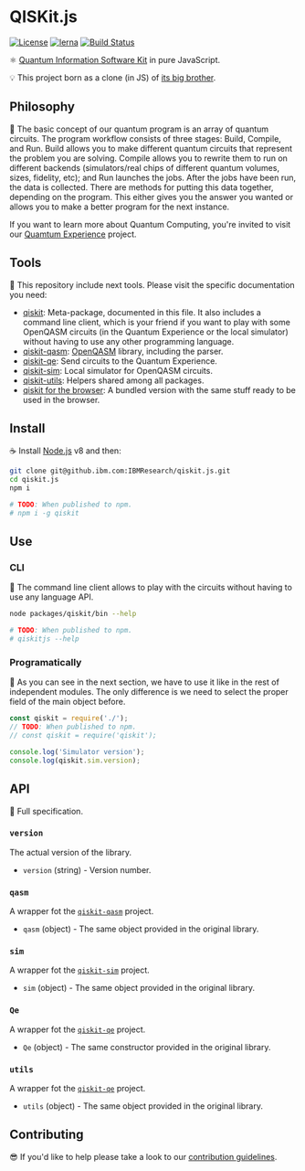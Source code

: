 # QISKit.js

[![License](https://img.shields.io/badge/License-Apache%202.0-blue.svg)](https://opensource.org/licenses/Apache-2.0)
[![lerna](https://img.shields.io/badge/maintained%20with-lerna-cc00ff.svg)](https://lernajs.io/)
[![Build Status](https://travis.ibm.com/IBMResearch/qiskit.js.svg?token=GMH4xFrA9iezVJKqw2zH&branch=master)](https://travis.ibm.com/IBMResearch/qiskit.js)

:atom_symbol: [Quantum Information Software Kit](https://developer.ibm.com/open/openprojects/qiskit) in pure JavaScript.

:bulb: This project born as a clone (in JS) of [its big brother](https://github.com/IBM/qisim.js-sdk-py).

## Philosophy

:orange_book: The basic concept of our quantum program is an array of quantum circuits. The program workflow consists of three stages: Build, Compile, and Run. Build allows you to make different quantum circuits that represent the problem you are solving. Compile allows you to rewrite them to run on different backends (simulators/real chips of different quantum volumes, sizes, fidelity, etc); and Run launches the jobs. After the jobs have been run, the data is collected. There are methods for putting this data together, depending on the program. This either gives you the answer you wanted or allows you to make a better program for the next instance.

If you want to learn more about Quantum Computing, you're invited to visit our [Quamtum Experience](https://quantumexperience.ng.bluemix.net) project.

## Tools

:handbag: This repository include next tools. Please visit the specific documentation you need:

- [qiskit](./packages/qiskit): Meta-package, documented in this file. It also includes a command line client, which is your friend if you want to play with some OpenQASM circuits (in the Quantum Experience or the local simulator) without having to use any other programming language.
- [qiskit-qasm](./packages/qiskit-qasm): [OpenQASM](https://github.com/IBM/qiskit-openqasm) library, including the parser.
- [qiskit-qe](./packages/qiskit-qe): Send circuits to the Quantum Experience.
- [qiskit-sim](./packages/qiskit-sim): Local simulator for OpenQASM circuits.
- [qiskit-utils](./packages/qiskit-utils): Helpers shared among all packages.
- [qiskit for the browser](./dist): A bundled version with the same stuff ready to be used in the browser.

## Install

:coffee: Install [Node.js](https://nodejs.org/download) v8 and then:

```sh
git clone git@github.ibm.com:IBMResearch/qiskit.js.git
cd qiskit.js
npm i

# TODO: When published to npm.
# npm i -g qiskit
```

## Use

### CLI

:rocket: The command line client allows to play with the circuits without having to use any language API.

```sh
node packages/qiskit/bin --help

# TODO: When published to npm.
# qiskitjs --help
```

### Programatically

:pencil: As you can see in the next section, we have to use it like in the rest of independent modules. The only difference is we need to select the proper field of the main object before.

```js
const qiskit = require('./');
// TODO: When published to npm.
// const qiskit = require('qiskit');

console.log('Simulator version');
console.log(qiskit.sim.version);
```

## API

:eyes: Full specification.

### `version`

The actual version of the library.

- `version` (string) - Version number.

### `qasm`

A wrapper fot the [`qiskit-qasm`](../qiskit-qasm) project.

- `qasm` (object) - The same object provided in the original library.

### `sim`

A wrapper fot the [`qiskit-sim`](../qiskit-sim) project.

- `sim` (object) - The same object provided in the original library.

### `Qe`

A wrapper fot the [`qiskit-qe`](../qiskit-qe) project.

- `Qe` (object) - The same constructor provided in the original library.

### `utils`

A wrapper fot the [`qiskit-qe`](../qiskit-utils) project.

- `utils` (object) - The same object provided in the original library.

## Contributing

:sunglasses: If you'd like to help please take a look to our [contribution guidelines](https://github.com/IBMResearch/contributing).
